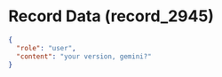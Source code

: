 # Record Data (record_2945)

```json
{
  "role": "user",
  "content": "your version, gemini?"
}
```

